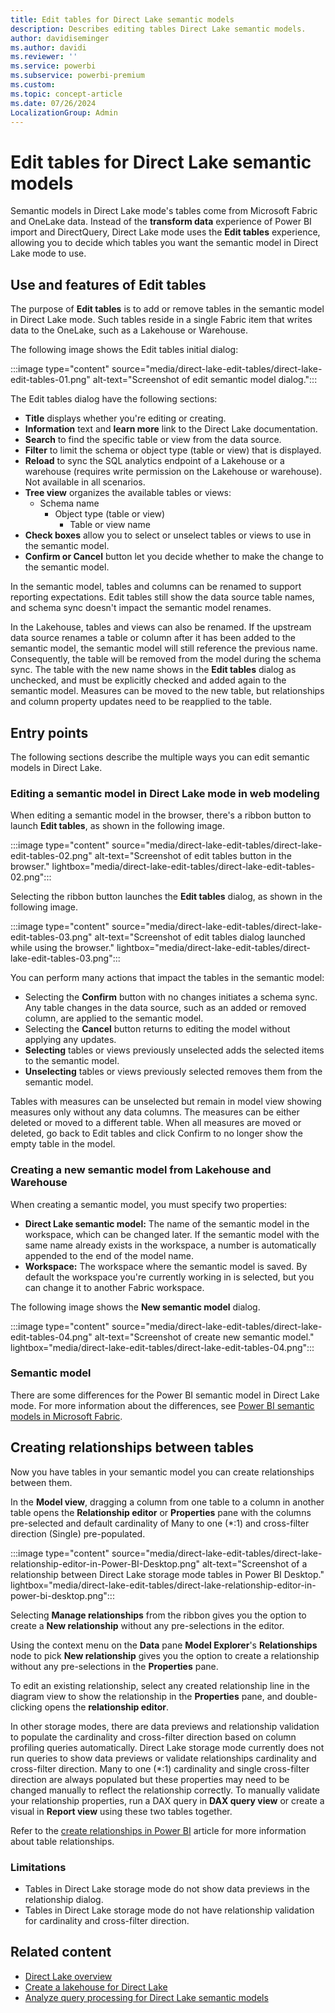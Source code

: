 ```yaml
---
title: Edit tables for Direct Lake semantic models
description: Describes editing tables Direct Lake semantic models.
author: davidiseminger 
ms.author: davidi
ms.reviewer: ''
ms.service: powerbi
ms.subservice: powerbi-premium
ms.custom:
ms.topic: concept-article
ms.date: 07/26/2024
LocalizationGroup: Admin
---
```

# Edit tables for Direct Lake semantic models

Semantic models in Direct Lake mode's tables come from Microsoft Fabric and OneLake data. Instead of the **transform data** experience of Power BI import and DirectQuery, Direct Lake mode uses the **Edit tables** experience, allowing you to decide which tables you want the semantic model in Direct Lake mode to use.

## Use and features of Edit tables

The purpose of **Edit tables** is to add or remove tables in the semantic model in Direct Lake mode. Such tables reside in a single Fabric item that writes data to the OneLake, such as a Lakehouse or Warehouse. 

The following image shows the Edit tables initial dialog:

:::image type="content" source="media/direct-lake-edit-tables/direct-lake-edit-tables-01.png" alt-text="Screenshot of edit semantic model dialog.":::

The Edit tables dialog have the following sections:

* **Title** displays whether you're editing or creating.
* **Information** text and **learn more** link to the Direct Lake documentation.
* **Search** to find the specific table or view from the data source.
* **Filter** to limit the schema or object type (table or view) that is displayed.
* **Reload** to sync the SQL analytics endpoint of a Lakehouse or a warehouse (requires write permission on the Lakehouse or warehouse). Not available in all scenarios.
* **Tree view** organizes the available tables or views:
    * Schema name
        * Object type (table or view)
            * Table or view name
* **Check boxes** allow you to select or unselect tables or views to use in the semantic model.
* **Confirm or Cancel** button let you decide whether to make the change to the semantic model.


In the semantic model, tables and columns can be renamed to support reporting expectations. Edit tables still show the data source table names, and schema sync doesn't impact the semantic model renames. 

In the Lakehouse, tables and views can also be renamed. If the upstream data source renames a table or column after it has been added to the semantic model, the semantic model will still reference the previous name. Consequently, the table will be removed from the model during the schema sync. The table with the new name shows in the **Edit tables** dialog as unchecked, and must be explicitly checked and added again to the semantic model. Measures can be moved to the new table, but relationships and column property updates need to be reapplied to the table. 

## Entry points

The following sections describe the multiple ways you can edit semantic models in Direct Lake. 

### Editing a semantic model in Direct Lake mode in web modeling

When editing a semantic model in the browser, there's a ribbon button to launch **Edit tables**, as shown in the following image. 

:::image type="content" source="media/direct-lake-edit-tables/direct-lake-edit-tables-02.png" alt-text="Screenshot of edit tables button in the browser." lightbox="media/direct-lake-edit-tables/direct-lake-edit-tables-02.png":::

Selecting the ribbon button launches the **Edit tables** dialog, as shown in the following image.

:::image type="content" source="media/direct-lake-edit-tables/direct-lake-edit-tables-03.png" alt-text="Screenshot of edit tables dialog launched while using the browser." lightbox="media/direct-lake-edit-tables/direct-lake-edit-tables-03.png":::

You can perform many actions that impact the tables in the semantic model:

* Selecting the **Confirm** button with no changes initiates a schema sync. Any table changes in the data source, such as an added or removed column, are applied to the semantic model.
* Selecting the **Cancel** button returns to editing the model without applying any updates.
* **Selecting** tables or views previously unselected adds the selected items to the semantic model.
* **Unselecting** tables or views previously selected removes them from the semantic model.

Tables with measures can be unselected but remain in model view showing measures only without any data columns. The measures can be either deleted or moved to a different table. When all measures are moved or deleted, go back to Edit tables and click Confirm to no longer show the empty table in the model.

### Creating a new semantic model from Lakehouse and Warehouse

When creating a semantic model, you must specify two properties:

* **Direct Lake semantic model:** The name of the semantic model in the workspace, which can be changed later. If the semantic model with the same name already exists in the workspace, a number is automatically appended to the end of the model name.
* **Workspace:** The workspace where the semantic model is saved. By default the workspace you're currently working in is selected, but you can change it to another Fabric workspace.

The following image shows the **New semantic model** dialog.

:::image type="content" source="media/direct-lake-edit-tables/direct-lake-edit-tables-04.png" alt-text="Screenshot of create new semantic model." lightbox="media/direct-lake-edit-tables/direct-lake-edit-tables-04.png":::

<a id="default-semantic-model"></a>

### Semantic model

There are some differences for the Power BI semantic model in Direct Lake mode. For more information about the differences, see [Power BI semantic models in Microsoft Fabric](/fabric/data-warehouse/semantic-models).

## Creating relationships between tables

Now you have tables in your semantic model you can create relationships between them. 

In the **Model view**, dragging a column from one table to a column in another table opens the **Relationship editor** or **Properties** pane with the columns pre-selected and default cardinality of Many to one (*:1) and cross-filter direction (Single) pre-populated. 

:::image type="content" source="media/direct-lake-edit-tables/direct-lake-relationship-editor-in-Power-BI-Desktop.png" alt-text="Screenshot of a relationship between Direct Lake storage mode tables in Power BI Desktop." lightbox="media/direct-lake-edit-tables/direct-lake-relationship-editor-in-power-bi-desktop.png":::

Selecting **Manage relationships** from the ribbon gives you the option to create a **New relationship** without any pre-selections in the editor. 

Using the context menu on the **Data** pane **Model Explorer**'s **Relationships** node to pick **New relationship** gives you the option to create a relationship without any pre-selections in the **Properties** pane. 

To edit an existing relationship, select any created relationship line in the diagram view to show the relationship in the **Properties** pane, and double-clicking opens the **relationship editor**.

In other storage modes, there are data previews and relationship validation to populate the cardinality and cross-filter direction based on column profiling queries automatically. Direct Lake storage mode currently does not run queries to show data previews or validate relationships cardinality and cross-filter direction. Many to one (*:1) cardinality and single cross-filter direction are always populated but these properties may need to be changed manually to reflect the relationship correctly. To manually validate your relationship properties, run a DAX query in **DAX query view** or create a visual in **Report view** using these two tables together.

Refer to the [create relationships in Power BI](/power-bi/transform-model/desktop-create-and-manage-relationships) article for more information about table relationships.

### Limitations
- Tables in Direct Lake storage mode do not show data previews in the relationship dialog.
- Tables in Direct Lake storage mode do not have relationship validation for cardinality and cross-filter direction.

## Related content

- [Direct Lake overview](../fundamentals/direct-lake-overview.md)
- [Create a lakehouse for Direct Lake](direct-lake-create-lakehouse.md)  
- [Analyze query processing for Direct Lake semantic models](direct-lake-analyze-query-processing.md)  
